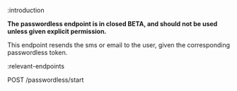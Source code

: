 :introduction

**The passwordless endpoint is in closed BETA, and should not be used unless given explicit permission.**

This endpoint resends the sms or email to the user, given the corresponding passwordless token.

:relevant-endpoints

POST /passwordless/start
